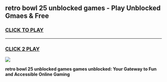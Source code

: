 
## retro bowl 25 unblocked games - Play Unblocked Gmaes & Free
<h3>
<a href="https://news.freeplayer.one?title=retro_bowl_25_unblocked_games&ref=16F">CLICK TO PLAY</a></h3>
<hr>

<h3>
<a href="https://news.freeplayer.one?title=retro_bowl_25_unblocked_games&ref=16F">CLICK 2 PLAY</a>
  
</h3>

<a href="https://news.freeplayer.one?title=retro_bowl_25_unblocked_games&ref=16F/"><img src="https://clearcache.store/games.png"></a>


**retro bowl 25 unblocked games games unblocked: Your Gateway to Fun and Accessible Online Gaming**
